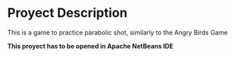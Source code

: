 # Proyect Description

This is a game to practice parabolic shot, similarly to the Angry Birds Game

**This proyect has to be opened in Apache NetBeans IDE**


